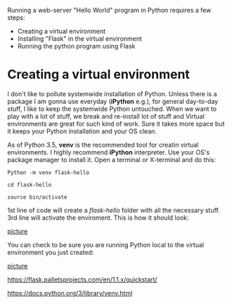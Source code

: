 Running a web-server "Hello World" program in Python requires a few steps:
 - Creating a virtual environment
 - Installing "Flask" in the virtual environment
 - Running the python program using Flask
 
 
 # Creating a virtual environment
 
 I don't like to pollute systemwide installation of Python. Unless there is a package I am gonna use everyday (**iPython** e.g.), for general day-to-day stuff, 
 I like to keep the systemwide Python untouched. When we want to play with a lot of stuff, we break and re-install lot of stuff and Virtual
 environments are great for such kind of work. Sure it takes more space but it keeps your Python installation and your OS clean. 
 
 As of Python 3.5, **venv** is the recommended tool for creatin virtual environments. I highly recommend **iPython** interpreter. 
 Use your OS's package manager to install it. Open a terminal or X-terminal and do this:
 
 `Python -m venv flask-hello`
 
 `cd flask-hello`
 
 `source bin/activate`
 
1st line of code will create a *flask-hello* folder with all the necessary stuff. 3rd line will activate the enviroment. This is how it should look:

[picture](https://i.postimg.cc/mrrrNtwK/Screenshot-from-2020-10-16-22-50-20.png)

You can check to be sure you are running Python local to the virtual environment you just created:

[picture](https://i.postimg.cc/HLMhNtBM/Screenshot-from-2020-10-16-22-51-39.png)


 https://flask.palletsprojects.com/en/1.1.x/quickstart/
 
 https://docs.python.org/3/library/venv.html
